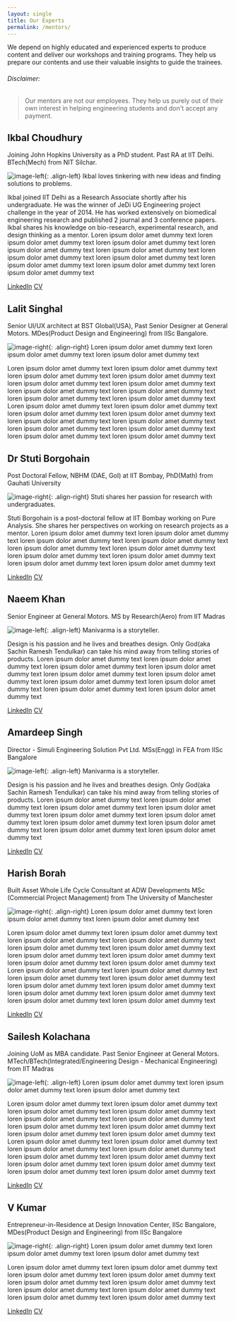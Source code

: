 ```yaml
---
layout: single
title: Our Experts
permalink: /mentors/
---
```


We depend on highly educated and experienced experts to produce content and deliver our workshops and training programs. They help us prepare our contents and use their valuable insights to guide the trainees.

###### Disclaimer: 

> Our mentors are not our employees. They help us purely out of their own interest in helping engineering students and don't accept any payment.

## Ikbal Choudhury

Joining John Hopkins University as a PhD student. Past RA at IIT Delhi. BTech(Mech) from NIT Silchar.

![image-left](http://theawesomer.com/photos/2010/06/060410_Facebook_profile_pic_1.jpg){: .align-left} Ikbal loves tinkering with new ideas and finding solutions to problems.

Ikbal joined IIT Delhi as a Research Associate shortly after his undergraduate. He was the winner of JeDi UG Engineering project challenge in the year of 2014. He has worked extensively on biomedical engineering research and published 2 journal and 3 conference papers. Ikbal shares his knowledge on bio-research, experimental research, and design thinking as a mentor. Loren ipsum dolor amet dummy text loren ipsum dolor amet dummy text loren ipsum dolor amet dummy text loren ipsum dolor amet dummy text loren ipsum dolor amet dummy text loren ipsum dolor amet dummy text loren ipsum dolor amet dummy text loren ipsum dolor amet dummy text loren ipsum dolor amet dummy text loren ipsum dolor amet dummy text

[LinkedIn](https://in.linkedin.com/in/naeemkhan88) [CV](https://in.linkedin.com/in/naeemkhan88)

## Lalit Singhal

Senior UI/UX architect at BST Global(USA), Past Senior Designer at General Motors. MDes(Product Design and Engineering) from IISc Bangalore.

![image-right](http://theawesomer.com/photos/2010/06/060410_Facebook_profile_pic_1.jpg){: .align-right} Loren ipsum dolor amet dummy text loren ipsum dolor amet dummy text loren ipsum dolor amet dummy text 

Loren ipsum dolor amet dummy text loren ipsum dolor amet dummy text loren ipsum dolor amet dummy text loren ipsum dolor amet dummy text loren ipsum dolor amet dummy text loren ipsum dolor amet dummy text loren ipsum dolor amet dummy text loren ipsum dolor amet dummy text loren ipsum dolor amet dummy text loren ipsum dolor amet dummy text Loren ipsum dolor amet dummy text loren ipsum dolor amet dummy text loren ipsum dolor amet dummy text loren ipsum dolor amet dummy text loren ipsum dolor amet dummy text loren ipsum dolor amet dummy text loren ipsum dolor amet dummy text loren ipsum dolor amet dummy text loren ipsum dolor amet dummy text loren ipsum dolor amet dummy text

## Dr Stuti Borgohain

Post Doctoral Fellow, NBHM (DAE, GoI) at IIT Bombay, PhD(Math) from Gauhati University

![image-right](http://theawesomer.com/photos/2010/06/060410_Facebook_profile_pic_1.jpg){: .align-right} Stuti shares her passion for research with undergraduates.

Stuti Borgohain is a post-doctoral fellow at IIT Bombay working on Pure Analysis. She shares her perspectives on working on research projects as a mentor. Loren ipsum dolor amet dummy text loren ipsum dolor amet dummy text loren ipsum dolor amet dummy text loren ipsum dolor amet dummy text loren ipsum dolor amet dummy text loren ipsum dolor amet dummy text loren ipsum dolor amet dummy text loren ipsum dolor amet dummy text loren ipsum dolor amet dummy text loren ipsum dolor amet dummy text

[LinkedIn](https://in.linkedin.com/in/naeemkhan88) [CV](https://in.linkedin.com/in/naeemkhan88)

## Naeem Khan

Senior Engineer at General Motors. MS by Research(Aero) from IIT Madras

![image-left](http://theawesomer.com/photos/2010/06/060410_Facebook_profile_pic_1.jpg){: .align-left} Manivarma is a storyteller.

Design is his passion and he lives and breathes design. Only God(aka Sachin Ramesh Tendulkar) can take his mind away from telling stories of products. Loren ipsum dolor amet dummy text loren ipsum dolor amet dummy text loren ipsum dolor amet dummy text loren ipsum dolor amet dummy text loren ipsum dolor amet dummy text loren ipsum dolor amet dummy text loren ipsum dolor amet dummy text loren ipsum dolor amet dummy text loren ipsum dolor amet dummy text loren ipsum dolor amet dummy text

[LinkedIn](https://in.linkedin.com/in/naeemkhan88) [CV](https://in.linkedin.com/in/naeemkhan88)

## Amardeep Singh

Director - Simuli Engineering Solution Pvt Ltd. MSs(Engg) in FEA from IISc Bangalore

![image-left](http://theawesomer.com/photos/2010/06/060410_Facebook_profile_pic_1.jpg){: .align-left} Manivarma is a storyteller.

Design is his passion and he lives and breathes design. Only God(aka Sachin Ramesh Tendulkar) can take his mind away from telling stories of products. Loren ipsum dolor amet dummy text loren ipsum dolor amet dummy text loren ipsum dolor amet dummy text loren ipsum dolor amet dummy text loren ipsum dolor amet dummy text loren ipsum dolor amet dummy text loren ipsum dolor amet dummy text loren ipsum dolor amet dummy text loren ipsum dolor amet dummy text loren ipsum dolor amet dummy text

[LinkedIn](https://in.linkedin.com/in/naeemkhan88) [CV](https://in.linkedin.com/in/naeemkhan88)

## Harish Borah

Built Asset Whole Life Cycle Consultant at ADW Developments
MSc (Commercial Project Management) from The University of Manchester

![image-right](http://theawesomer.com/photos/2010/06/060410_Facebook_profile_pic_1.jpg){: .align-right} Loren ipsum dolor amet dummy text loren ipsum dolor amet dummy text loren ipsum dolor amet dummy text 

Loren ipsum dolor amet dummy text loren ipsum dolor amet dummy text loren ipsum dolor amet dummy text loren ipsum dolor amet dummy text loren ipsum dolor amet dummy text loren ipsum dolor amet dummy text loren ipsum dolor amet dummy text loren ipsum dolor amet dummy text loren ipsum dolor amet dummy text loren ipsum dolor amet dummy text Loren ipsum dolor amet dummy text loren ipsum dolor amet dummy text loren ipsum dolor amet dummy text loren ipsum dolor amet dummy text loren ipsum dolor amet dummy text loren ipsum dolor amet dummy text loren ipsum dolor amet dummy text loren ipsum dolor amet dummy text loren ipsum dolor amet dummy text loren ipsum dolor amet dummy text

[LinkedIn](https://in.linkedin.com/in/naeemkhan88) [CV](https://in.linkedin.com/in/naeemkhan88)

## Sailesh Kolachana

Joining UoM as MBA candidate. Past Senior Engineer at General Motors. MTech/BTech(Integrated/Engineering Design - Mechanical Engineering) from IIT Madras

![image-left](http://theawesomer.com/photos/2010/06/060410_Facebook_profile_pic_1.jpg){: .align-left} Loren ipsum dolor amet dummy text loren ipsum dolor amet dummy text loren ipsum dolor amet dummy text 

Loren ipsum dolor amet dummy text loren ipsum dolor amet dummy text loren ipsum dolor amet dummy text loren ipsum dolor amet dummy text loren ipsum dolor amet dummy text loren ipsum dolor amet dummy text loren ipsum dolor amet dummy text loren ipsum dolor amet dummy text loren ipsum dolor amet dummy text loren ipsum dolor amet dummy text Loren ipsum dolor amet dummy text loren ipsum dolor amet dummy text loren ipsum dolor amet dummy text loren ipsum dolor amet dummy text loren ipsum dolor amet dummy text loren ipsum dolor amet dummy text loren ipsum dolor amet dummy text loren ipsum dolor amet dummy text loren ipsum dolor amet dummy text loren ipsum dolor amet dummy text

[LinkedIn](https://in.linkedin.com/in/naeemkhan88) [CV](https://in.linkedin.com/in/naeemkhan88)

## V Kumar

Entrepreneur-in-Residence at Design Innovation Center, IISc Bangalore, MDes(Product Design and Engineering) from IISc Bangalore

![image-right](http://theawesomer.com/photos/2010/06/060410_Facebook_profile_pic_1.jpg){: .align-right} Loren ipsum dolor amet dummy text loren ipsum dolor amet dummy text loren ipsum dolor amet dummy text 

Loren ipsum dolor amet dummy text loren ipsum dolor amet dummy text loren ipsum dolor amet dummy text loren ipsum dolor amet dummy text loren ipsum dolor amet dummy text loren ipsum dolor amet dummy text loren ipsum dolor amet dummy text loren ipsum dolor amet dummy text loren ipsum dolor amet dummy text loren ipsum dolor amet dummy text

[LinkedIn](https://in.linkedin.com/in/naeemkhan88) [CV](https://in.linkedin.com/in/naeemkhan88)
